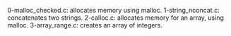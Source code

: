 0-malloc_checked.c: allocates memory using malloc.
1-string_nconcat.c: concatenates two strings.
2-calloc.c: allocates memory for an array, using malloc.
3-array_range.c: creates an array of integers.
